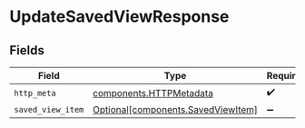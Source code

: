 # UpdateSavedViewResponse


## Fields

| Field                                                                          | Type                                                                           | Required                                                                       | Description                                                                    |
| ------------------------------------------------------------------------------ | ------------------------------------------------------------------------------ | ------------------------------------------------------------------------------ | ------------------------------------------------------------------------------ |
| `http_meta`                                                                    | [components.HTTPMetadata](../../models/components/httpmetadata.md)             | :heavy_check_mark:                                                             | N/A                                                                            |
| `saved_view_item`                                                              | [Optional[components.SavedViewItem]](../../models/components/savedviewitem.md) | :heavy_minus_sign:                                                             | Success                                                                        |